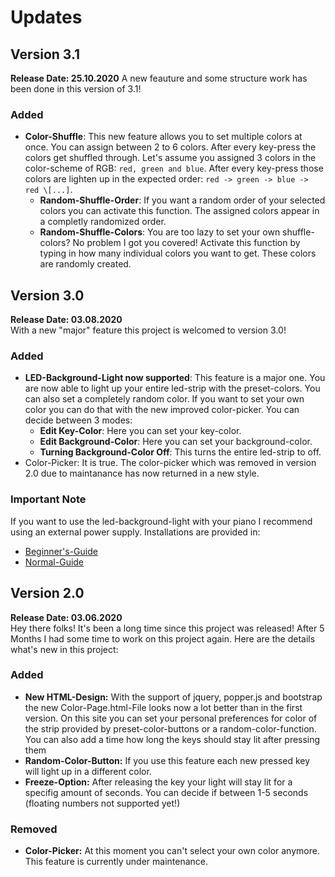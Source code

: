 # Updates
## Version 3.1
**Release Date: 25.10.2020**
A new feauture and some structure work has been done in this version of 3.1!

### Added
- **Color-Shuffle**: This new feature allows you to set multiple colors at once. You can assign between 2 to 6 colors. After every key-press the colors get shuffled through. Let's assume you assigned 3 colors in the color-scheme of RGB: `red, green and blue`. After every key-press those colors are lighten up in the expected order: `red -> green -> blue -> red \[...]`.
    - **Random-Shuffle-Order**: If you want a random order of your selected colors you can activate this function. The assigned colors appear in a completly randomized order.
    - **Random-Shuffle-Colors**: You are too lazy to set your own shuffle-colors? No problem I got you covered! Activate this function by typing in how many individual colors you want to get. These colors are randomly created.


## Version 3.0
**Release Date: 03.08.2020**  
With a new "major" feature this project is welcomed to version 3.0!

### Added
- **LED-Background-Light now supported**: This feature is a major one. You are now able to light up your entire led-strip with the preset-colors. You can also set a completely random color. If you want to set your own color you can do that with the new improved color-picker. You can decide between 3 modes: 
    - **Edit Key-Color**: Here you can set your key-color.
    - **Edit Background-Color**: Here you can set your background-color.
    - **Turning Background-Color Off**: This turns the entire led-strip to off.
- Color-Picker: It is true. The color-picker which was removed in version 2.0 due to maintanance has now returned in a new style.
 
### Important Note
If you want to use the led-background-light with your piano I recommend using an external power supply. Installations are provided in:
- [Beginner's-Guide](BEGINNERS.md#led-background-light)
- [Normal-Guide](../README.md#led-background-light)

## Version 2.0
**Release Date: 03.06.2020**  
Hey there folks! It's been a long time since this project was released! After 5 Months I had some time to work on this project again. Here are the details what's new in this project:

### Added
- **New HTML-Design:** With the support of jquery, popper.js and bootstrap the new Color-Page.html-File looks now a lot better than in the first version. On this site you can set your personal preferences for color of the strip provided by preset-color-buttons or a random-color-function. You can also add a time how long the keys should stay lit after pressing them 
- **Random-Color-Button:** If you use this feature each new pressed key will light up in a different color. 
- **Freeze-Option:** After releasing the key your light will stay lit for a specifig amount of seconds. You can decide if between 1-5 seconds (floating numbers not supported yet!)

### Removed
- **Color-Picker:** At this moment you can't select your own color anymore. This feature is currently under maintenance.